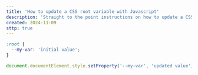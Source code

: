 ```yaml
---
title: 'How to update a CSS root variable with Javascript'
description: 'Straight to the point instructions on how to update a CSS root variable with Javascript.'
created: 2024-11-09
sttp: true
---
```

```css
:root {
  --my-var: 'initial value';
}
```

```javascript
document.documentElement.style.setProperty('--my-var', 'updated value');
```